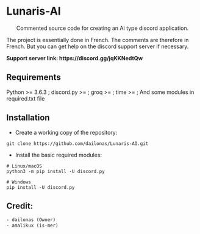 # Lunaris-AI
<p align="center"> 
Commented source code for creating an Ai type discord application.
</p>
The project is essentially done in French. The comments are therefore in French. But you can get help on the discord support server if necessary.
<p><b>Support server link: https://discord.gg/jqKKNedtQw</b></p>

## Requirements
Python >= 3.6.3 ; discord.py >= ; groq >= ; time >= ; And some modules in required.txt file

## Installation
- Create a working copy of the repository:
```
git clone https://github.com/dailonas/Lunaris-AI.git
```
- Install the basic required modules:
```
# Linux/macOS
python3 -m pip install -U discord.py

# Windows
pip install -U discord.py
```

## Credit:
```txt
- dailonas (Owner)
- amalikux (is-mer)
```